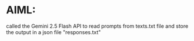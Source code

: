 # AIML:
called the Gemini 2.5 Flash API to read prompts from texts.txt file and store the output in a json file "responses.txt"

